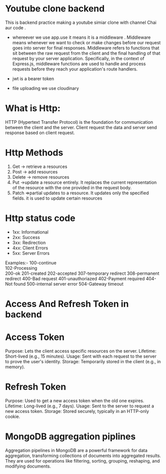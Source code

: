 # Youtube clone backend
This is backend practice making a youtube simiar clone with channel Chai aur code .

* whereever we use app.use it means it is a middleware . Middleware means whenever we want to check or make changes before our request goes into server for final responses.
Middleware refers to functions that sit between the raw request from the client and the final handling of that request by your server application. Specifically, in the context of Express.js, middleware functions are used to handle and process requests before they reach your application's route handlers. 

* jwt is a bearer token
* file uploading we use cloudinary

# What is Http:
HTTP (Hypertext Transfer Protocol) is the foundation for communication between the client and the server.
Client request the data and server send response based on client request.

# Http Methods
1. Get -> retrieve a resources
2. Post -> add resources
3. Delete -> remove resources
4. Put ->update a resource entirely. It replaces the current representation of the resource
        with the  one provided in the request body.
5. Patch =>partial updates to a resource. It updates only the specified fields. it is used to update
            certain resources

# Http status code 
- 1xx: Informational
- 2xx: Success
- 3xx: Redirection
- 4xx: Client Errors
- 5xx: Server Errors

Examples:-
    100-continue                   
    102-Processing                  
    200-ok
    201-created
    202-accepted
    307-temporary redirect
    308-permanent redirect
    400-Bad request
    401-unauthoriazed
    402-Payment required
    404-Not found
    500-internal server error
    504-Gateway timeout

# Access And Refresh Token in backend

# Access Token
Purpose: Lets the client access specific resources on the server.
Lifetime: Short-lived (e.g., 15 minutes).
Usage: Sent with each request to the server to prove the user's identity.
Storage: Temporarily stored in the client (e.g., in memory).

# Refresh Token
Purpose: Used to get a new access token when the old one expires.
Lifetime: Long-lived (e.g., 7 days).
Usage: Sent to the server to request a new access token.
Storage: Stored securely, typically in an HTTP-only cookie.

# MongoDB aggregation piplines
Aggregation pipelines in MongoDB are a powerful framework for data aggregation, transforming collections of documents into aggregated results. They are used for operations like filtering, sorting, grouping, reshaping, and modifying documents.